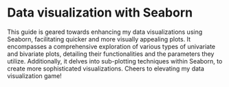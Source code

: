 # Data visualization with Seaborn


This guide is geared towards enhancing my data visualizations using Seaborn, facilitating quicker and more visually appealing plots. It encompasses a comprehensive exploration of various types of univariate and bivariate plots, detailing their functionalities and the parameters they utilize. Additionally, it delves into sub-plotting techniques within Seaborn, to create more sophisticated visualizations. Cheers to elevating my data visualization game!

